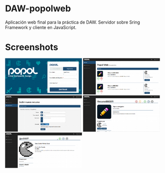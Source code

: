 # DAW-popolweb
Aplicación web final para la práctica de DAW. Servidor sobre Sring Framework y cliente en JavaScript.

# Screenshots
<img src="https://github.com/ChemaVinas/DAW-popolweb/blob/main/Screenshots/1.png" width="250">
<img src="https://github.com/ChemaVinas/DAW-popolweb/blob/main/Screenshots/2.png" width="250">
<img src="https://github.com/ChemaVinas/DAW-popolweb/blob/main/Screenshots/3.png" width="250">
<img src="https://github.com/ChemaVinas/DAW-popolweb/blob/main/Screenshots/4.png" width="250">
<img src="https://github.com/ChemaVinas/DAW-popolweb/blob/main/Screenshots/5.png" width="250">
